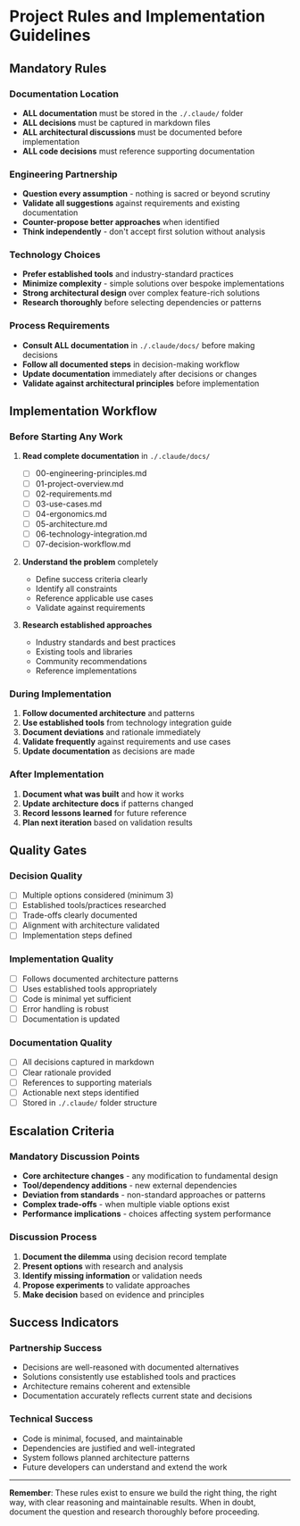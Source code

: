 # Project Rules and Implementation Guidelines

## Mandatory Rules

### Documentation Location
- **ALL documentation** must be stored in the `./.claude/` folder
- **ALL decisions** must be captured in markdown files  
- **ALL architectural discussions** must be documented before implementation
- **ALL code decisions** must reference supporting documentation

### Engineering Partnership
- **Question every assumption** - nothing is sacred or beyond scrutiny
- **Validate all suggestions** against requirements and existing documentation
- **Counter-propose better approaches** when identified
- **Think independently** - don't accept first solution without analysis

### Technology Choices
- **Prefer established tools** and industry-standard practices
- **Minimize complexity** - simple solutions over bespoke implementations
- **Strong architectural design** over complex feature-rich solutions
- **Research thoroughly** before selecting dependencies or patterns

### Process Requirements
- **Consult ALL documentation** in `./.claude/docs/` before making decisions
- **Follow all documented steps** in decision-making workflow
- **Update documentation** immediately after decisions or changes
- **Validate against architectural principles** before implementation

## Implementation Workflow

### Before Starting Any Work
1. **Read complete documentation** in `./.claude/docs/`
   - [ ] 00-engineering-principles.md
   - [ ] 01-project-overview.md  
   - [ ] 02-requirements.md
   - [ ] 03-use-cases.md
   - [ ] 04-ergonomics.md
   - [ ] 05-architecture.md
   - [ ] 06-technology-integration.md
   - [ ] 07-decision-workflow.md

2. **Understand the problem** completely
   - Define success criteria clearly
   - Identify all constraints
   - Reference applicable use cases
   - Validate against requirements

3. **Research established approaches**
   - Industry standards and best practices
   - Existing tools and libraries
   - Community recommendations
   - Reference implementations

### During Implementation
1. **Follow documented architecture** and patterns
2. **Use established tools** from technology integration guide
3. **Document deviations** and rationale immediately
4. **Validate frequently** against requirements and use cases
5. **Update documentation** as decisions are made

### After Implementation
1. **Document what was built** and how it works
2. **Update architecture docs** if patterns changed
3. **Record lessons learned** for future reference
4. **Plan next iteration** based on validation results

## Quality Gates

### Decision Quality
- [ ] Multiple options considered (minimum 3)
- [ ] Established tools/practices researched
- [ ] Trade-offs clearly documented
- [ ] Alignment with architecture validated
- [ ] Implementation steps defined

### Implementation Quality  
- [ ] Follows documented architecture patterns
- [ ] Uses established tools appropriately
- [ ] Code is minimal yet sufficient
- [ ] Error handling is robust
- [ ] Documentation is updated

### Documentation Quality
- [ ] All decisions captured in markdown
- [ ] Clear rationale provided
- [ ] References to supporting materials
- [ ] Actionable next steps identified
- [ ] Stored in `./.claude/` folder structure

## Escalation Criteria

### Mandatory Discussion Points
- **Core architecture changes** - any modification to fundamental design
- **Tool/dependency additions** - new external dependencies
- **Deviation from standards** - non-standard approaches or patterns
- **Complex trade-offs** - when multiple viable options exist
- **Performance implications** - choices affecting system performance

### Discussion Process
1. **Document the dilemma** using decision record template
2. **Present options** with research and analysis
3. **Identify missing information** or validation needs
4. **Propose experiments** to validate approaches
5. **Make decision** based on evidence and principles

## Success Indicators

### Partnership Success
- Decisions are well-reasoned with documented alternatives
- Solutions consistently use established tools and practices  
- Architecture remains coherent and extensible
- Documentation accurately reflects current state and decisions

### Technical Success  
- Code is minimal, focused, and maintainable
- Dependencies are justified and well-integrated
- System follows planned architecture patterns
- Future developers can understand and extend the work

---

**Remember**: These rules exist to ensure we build the right thing, the right way, with clear reasoning and maintainable results. When in doubt, document the question and research thoroughly before proceeding.